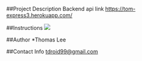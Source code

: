 ##Project Description
Backend api 
link https://tom-express3.herokuapp.com/

##Instructions
<img src="https://github.com/Tomwolverine/exprs3/tree/master/image">

##Author
*Thomas Lee

##Contact Info
tdroid99@gmail.com